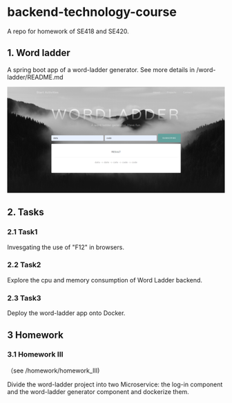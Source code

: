 # backend-technology-course
A repo for homework of SE418 and SE420.

## 1. Word ladder
A spring boot app of a word-ladder generator. See more details in /word-ladder/README.md

![result](./word-ladder/src/main/resources/static/img/result.png)

## 2. Tasks
### 2.1 Task1
Invesgating the use of "F12" in browsers.

### 2.2 Task2

Explore the cpu and memory consumption of Word Ladder backend.

### 2.3 Task3

Deploy the word-ladder app onto Docker.

## 3 Homework

### 3.1 Homework III

（see /homework/homework_III)

Divide the word-ladder project into two Microservice: the log-in component and the word-ladder generator component and dockerize them. 